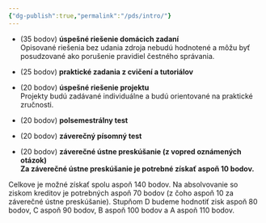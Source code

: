 ```yaml
---
{"dg-publish":true,"permalink":"/pds/intro/"}
---
```


-   (35 bodov) **úspešné riešenie domácich zadaní**  
    Opisované riešenia bez udania zdroja nebudú hodnotené a môžu byť posudzované ako porušenie pravidiel čestného správania.  
    
-   (25 bodov) **praktické zadania z cvičení a tutoriálov**  
    
-   (20 bodov) **úspešné riešenie projektu**  
    Projekty budú zadávané individuálne a budú orientované na praktické zručnosti.  
    
-   (20 bodov) **polsemestrálny test**  
    
-   (20 bodov) **záverečný písomný test**  
    
-   (20 bodov) **záverečné ústne preskúšanie (z vopred oznámených otázok)  
    Za záverečné ústne preskúšanie je potrebné získať aspoň 10 bodov.**

Celkove je možné získať spolu aspoň 140 bodov. Na absolvovanie so ziskom kreditov je potrebných aspoň 70 bodov (z čoho aspoň 10 za záverečné ústne preskúšanie). Stupňom D budeme hodnotiť zisk aspoň 80 bodov, C aspoň 90 bodov, B aspoň 100 bodov a A aspoň 110 bodov.